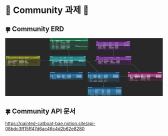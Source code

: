 # 📗 Community 과제 📗


## 🍀 Community ERD
![ERD](img/Community_ERD.png)

## 🍀 Community API 문서 
https://painted-catboat-bae.notion.site/api-08bdc3ff15ff47d6ac46c4d2b62e8280
